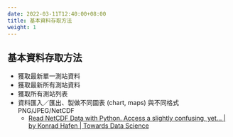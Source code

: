 ```yaml
---
date: 2022-03-11T12:40:00+08:00
title: 基本資料存取方法
weight: 1
---
```


## 基本資料存取方法

- 獲取最新單一測站資料
- 獲取最新所有測站資料
- 獲取所有測站列表
- 資料匯入／匯出、製做不同圖表 (chart, maps) 與不同格式 PNG/JPEG/NetCDF
    - [Read NetCDF Data with Python. Access a slightly confusing, yet… | by Konrad Hafen | Towards Data Science](https://towardsdatascience.com/read-netcdf-data-with-python-901f7ff61648)
